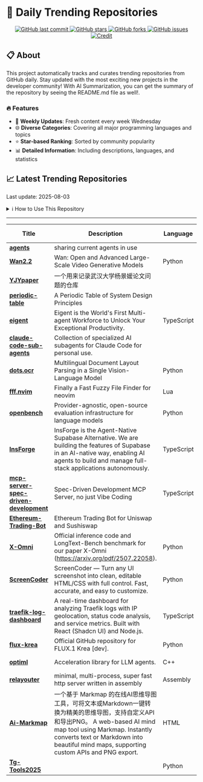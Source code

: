 # 🌟 Daily Trending Repositories

<div align="center">
<a href="https://github.com/marc-ko/daily-trending-repo/commits/main">
    <img src="https://img.shields.io/github/last-commit/marc-ko/daily-trending-repo" alt="GitHub last commit" />
</a>

<a href="https://github.com/marc-ko/daily-trending-repo/stargazers">
    <img src="https://img.shields.io/github/stars/marc-ko/daily-trending-repo" alt="GitHub stars" />
</a>
<a href="https://github.com/marc-ko/daily-trending-repo/network/members">
    <img src="https://img.shields.io/github/forks/marc-ko/daily-trending-repo" alt="GitHub forks" />
</a>
<a href="https://github.com/marc-ko/daily-trending-repo/issues">
    <img src="https://img.shields.io/github/issues/marc-ko/daily-trending-repo" alt="GitHub issues" />
</a>
<a alt="credit" href="https://github.com/zezhishao/DailyArXiv">
 <img src="https://img.shields.io/badge/credit%20-%20Idea%20From%20This%20Repo-blue" alt="Credit">
</a>
</div>

## 📋 About

This project automatically tracks and curates trending repositories from GitHub daily. Stay updated with the most exciting new projects in the developer community! With AI Summarization, you can get the summary of the repository by seeing the README.md file as well!.

### 🔥 Features

- 🔄 **Weekly Updates**: Fresh content every week Wednesday
- 🌐 **Diverse Categories**: Covering all major programming languages and topics
- ⭐ **Star-based Ranking**: Sorted by community popularity
- 📊 **Detailed Information**: Including descriptions, languages, and statistics

## 📈 Latest Trending Repositories

Last update: 2025-08-03

<details>
<summary>ℹ️ How to Use This Repository</summary>

1. **Star & Watch**: Click the 'Star' and 'Watch' buttons to receive weekly email notifications
2. **Browse**: Explore trending repositories organized by popularity
3. **Contribute**: Feel free to open issues or suggest improvements

</details>

---

| **Title** | **Description** | **Language** | **Summary** | **Tags** | **Stars Count** |
| --- | --- | --- | --- | --- | --- |
| **[agents](https://github.com/contains-studio/agents)** | sharing current agents in use |  |  |  | 5690 |
| **[Wan2.2](https://github.com/Wan-Video/Wan2.2)** | Wan: Open and Advanced Large-Scale Video Generative Models | Python |  | <details><summary>aigc,...</summary><p>aigc, video-generation</p></details> | 2261 |
| **[YJYpaper](https://github.com/zouzhekang/YJYpaper)** | 一个用来记录武汉大学杨景媛论文问题的仓库 |  |  |  | 1851 |
| **[periodic-table](https://github.com/jarulraj/periodic-table)** | A Periodic Table of System Design Principles |  |  |  | 1025 |
| **[eigent](https://github.com/eigent-ai/eigent)** | Eigent is the World's First Multi-agent Workforce to Unlock Your Exceptional Productivity. | TypeScript |  |  | 997 |
| **[claude-code-sub-agents](https://github.com/lst97/claude-code-sub-agents)** | Collection of specialized AI subagents for Claude Code for personal use. |  |  | <details><summary>ai-ag...</summary><p>ai-agents, claude-code, claudecode-config, claudecode-subagents, sub-agents, subagents</p></details> | 515 |
| **[dots.ocr](https://github.com/rednote-hilab/dots.ocr)** | Multilingual Document Layout Parsing in a Single Vision-Language Model | Python |  |  | 363 |
| **[fff.nvim](https://github.com/dmtrKovalenko/fff.nvim)** | Finally a Fast Fuzzy File Finder for neovim  | Lua |  | <details><summary>files...</summary><p>filesearch, lua, neovim, neovim-plugin, rust</p></details> | 292 |
| **[openbench](https://github.com/groq/openbench)** | Provider-agnostic, open-source evaluation infrastructure for language models | Python |  | <details><summary>manag...</summary><p>managed-by-terraform</p></details> | 266 |
| **[InsForge](https://github.com/InsForge/InsForge)** | InsForge is the Agent-Native Supabase Alternative. We are building the features of Supabase in an AI-native way, enabling AI agents to build and manage full-stack applications autonomously. | TypeScript |  |  | 264 |
| **[mcp-server-spec-driven-development](https://github.com/formulahendry/mcp-server-spec-driven-development)** | Spec-Driven Development MCP Server, no just Vibe Coding | TypeScript |  | <details><summary>mcp, ...</summary><p>mcp, mcp-server, spec-driven-development, vibe-coding</p></details> | 236 |
| **[Ethereum-Trading-Bot](https://github.com/ColvoxvadSex/Ethereum-Trading-Bot)** | Ethereum Trading Bot for Uniswap and Sushiswap |  |  | <details><summary>block...</summary><p>blockchain, codepen, crypto-bot, crypto-trading, defi, dex, eth, ethereum, ethereum-mainnet, evm, mempool, metamask, mev, smart-contract, solidity, uniswap, uniswap-v3, web3</p></details> | 224 |
| **[X-Omni](https://github.com/X-Omni-Team/X-Omni)** | Official inference code and LongText-Bench benchmark for our paper X-Omni (https://arxiv.org/pdf/2507.22058). | Python |  |  | 219 |
| **[ScreenCoder](https://github.com/leigest519/ScreenCoder)** | ScreenCoder — Turn any UI screenshot into clean, editable HTML/CSS with full control. Fast, accurate, and easy to customize. | Python |  |  | 208 |
| **[traefik-log-dashboard](https://github.com/hhftechnology/traefik-log-dashboard)** | A real-time dashboard for analyzing Traefik logs with IP geolocation, status code analysis, and service metrics. Built with React (Shadcn UI) and Node.js. | TypeScript |  | <details><summary>pango...</summary><p>pangolin, traefik, traefik-middleware</p></details> | 205 |
| **[flux-krea](https://github.com/krea-ai/flux-krea)** | Official GitHub repository for FLUX.1 Krea [dev]. | Python |  | <details><summary>diffu...</summary><p>diffusion-models, flux, machine-learning, text-to-image</p></details> | 195 |
| **[optiml](https://github.com/NU-QRG/optiml)** | Acceleration library for LLM agents. | C++ |  | llama, llm | 192 |
| **[relayouter](https://github.com/peachey2k2/relayouter)** | minimal, multi-process, super fast http server written in assembly | Assembly |  |  | 183 |
| **[Ai-Markmap](https://github.com/kongkongyo/Ai-Markmap)** | 一个基于 Markmap 的在线AI思维导图工具，可将文本或Markdown一键转换为精美的思维导图，支持自定义API和导出PNG。  A web-based AI mind map tool using Markmap. Instantly converts text or Markdown into beautiful mind maps, supporting custom APIs and PNG export. | HTML |  |  | 170 |
| **[Tg-Tools2025](https://github.com/DeeForN/Tg-Tools2025)** |  | Python |  | <details><summary>adder...</summary><p>adder, bulk-message, bulk-messages, mass-dm, mass-reporter-telegram, members-adding-script, members-script, scraper-telegram, scraper-tools, shilling-bot, tele-marketing, telegram, telegram-reporter-bots, telegram-scraper2025, telegram-user-reporting-bot, telegramadder, telegrambot, telegramgroups, telegramscraper</p></details> | 164 |


